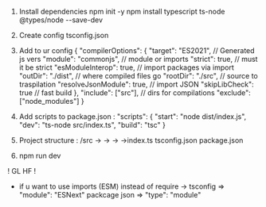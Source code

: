 1. Install dependencies
   npm init -y
   npm install typescript ts-node @types/node --save-dev

2. Create config tsconfig.json

3. Add to ur config
   {
   "compilerOptions": {
   "target": "ES2021", // Generated js vers
   "module": "commonjs", // module or imports
   "strict": true, // must it be strict
   "esModuleInterop": true, // import packages via import
   "outDir": "./dist", // where compiled files go
   "rootDir": "./src", // source to traspilation
   "resolveJsonModule": true, // import JSON
   "skipLibCheck": true // fast build
   },
   "include": ["src"], // dirs for compilations
   "exclude": ["node_modules"]
   }

4. Add scripts to package.json :
   "scripts": {
   "start": "node dist/index.js",
   "dev": "ts-node src/index.ts",
   "build": "tsc"
   }

5. Project structure :
   /src
   -> -> -> ->index.ts
   tsconfig.json
   package.json

6. npm run dev

! GL HF !

- if u want to use imports (ESM) instead of require ->
  tsconfig => "module": "ESNext"
  packcage json => "type": "module"
